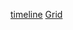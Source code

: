 [timeline](https://alinamuzicuka.github.io/FE/timeline.html)
[Grid](https://alinamuzicuka.github.io/FE/grid.html)